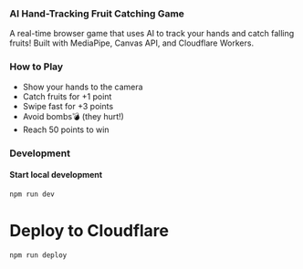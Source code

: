 ### AI Hand-Tracking Fruit Catching Game
A real-time browser game that uses AI to track your hands and catch falling fruits! Built with MediaPipe, Canvas API, and Cloudflare Workers.

### How to Play

- Show your hands to the camera
- Catch fruits for +1 point
- Swipe fast for +3 points
- Avoid bombs💣 (they hurt!)
- Reach 50 points to win

### Development
#### Start local development
```bash
npm run dev
```

# Deploy to Cloudflare
```bash
npm run deploy
```
